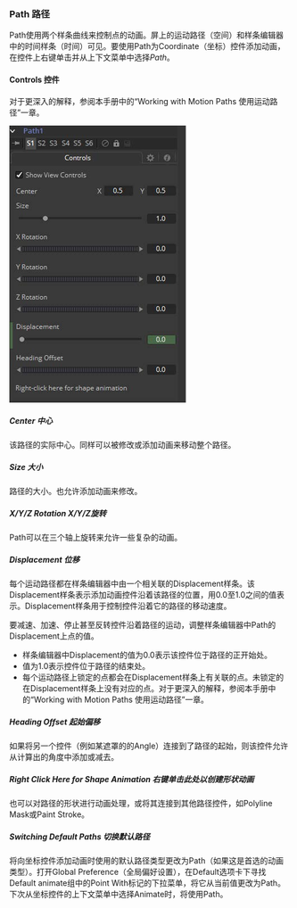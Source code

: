 ### Path 路径

Path使用两个样条曲线来控制点的动画。屏上的运动路径（空间）和样条编辑器中的时间样条（时间）可见。要使用Path为Coordinate（坐标）控件添加动画，在控件上右键单击并从上下文菜单中选择*Path*。

#### Controls 控件

对于更深入的解释，参阅本手册中的“Working with Motion Paths 使用运动路径”一章。

![Path_Controls](images/Path_Controls.jpg)

##### Center 中心

该路径的实际中心。同样可以被修改或添加动画来移动整个路径。

##### Size 大小

路径的大小。也允许添加动画来修改。

##### X/Y/Z Rotation X/Y/Z旋转

Path可以在三个轴上旋转来允许一些复杂的动画。

##### Displacement 位移

每个运动路径都在样条编辑器中由一个相关联的Displacement样条。该Displacement样条表示添加动画控件沿着该路径的位置，用0.0至1.0之间的值表示。Displacement样条用于控制控件沿着它的路径的移动速度。

要减速、加速、停止甚至反转控件沿着路径的运动，调整样条编辑器中Path的Displacement上点的值。

- 样条编辑器中Displacement的值为0.0表示该控件位于路径的正开始处。
- 值为1.0表示控件位于路径的结束处。
- 每个运动路径上锁定的点都会在Displacement样条上有关联的点。未锁定的在Displacement样条上没有对应的点。对于更深入的解释，参阅本手册中的“Working with Motion Paths 使用运动路径”一章。

##### Heading Offset 起始偏移

如果将另一个控件（例如某遮罩的的Angle）连接到了路径的起始，则该控件允许从计算出的角度中添加或减去。

##### Right Click Here for Shape Animation 右键单击此处以创建形状动画

也可以对路径的形状进行动画处理，或将其连接到其他路径控件，如Polyline Mask或Paint Stroke。

##### Switching Default Paths 切换默认路径

将向坐标控件添加动画时使用的默认路径类型更改为Path（如果这是首选的动画类型）。打开Global Preference（全局偏好设置），在Default选项卡下寻找Default animate组中的Point With标记的下拉菜单，将它从当前值更改为Path。下次从坐标控件的上下文菜单中选择Animate时，将使用Path。